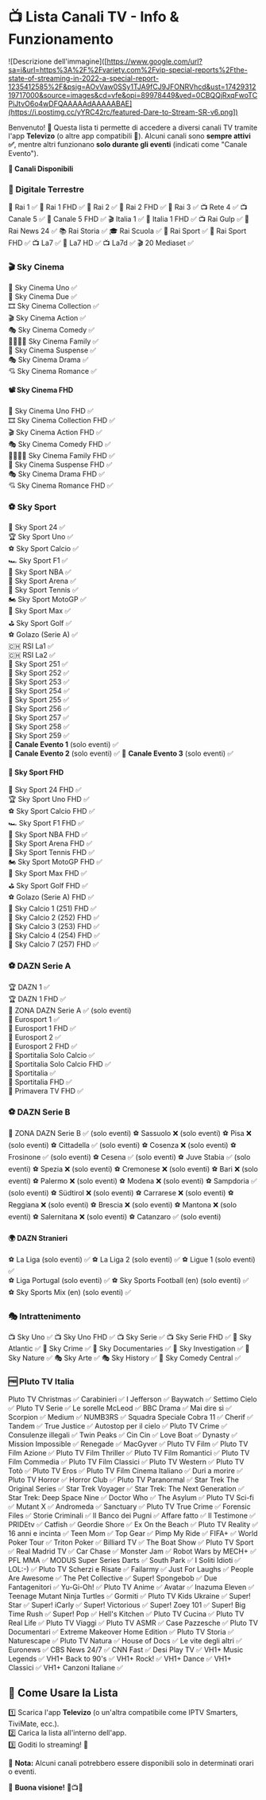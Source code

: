 # 📺 Lista Canali TV - Info & Funzionamento

![Descrizione dell'immagine]([https://www.google.com/url?sa=i&url=https%3A%2F%2Fvariety.com%2Fvip-special-reports%2Fthe-state-of-streaming-in-2022-a-special-report-1235412585%2F&psig=AOvVaw0SSy1TJA9fCJ9JFONRVhcd&ust=1742931219717000&source=images&cd=vfe&opi=89978449&ved=0CBQQjRxqFwoTCPiJtvO6o4wDFQAAAAAdAAAAABAE](https://i.postimg.cc/yYRC42rc/featured-Dare-to-Stream-SR-v6.png])

Benvenuto! 🚀 Questa lista ti permette di accedere a diversi canali TV tramite l'app **Televizo** (o altre app compatibili 📱). Alcuni canali sono **sempre attivi ✅**, mentre altri funzionano **solo durante gli eventi** (indicati come "Canale Evento").

**📡 Canali Disponibili**

### 📡 Digitale Terrestre
📰 Rai 1 ✅
📡 Rai 1 FHD ✅
📰 Rai 2 ✅
📡 Rai 2 FHD ✅
📰 Rai 3 ✅
📺 Rete 4 ✅
📺 Canale 5 ✅
📡 Canale 5 FHD ✅
🎬 Italia 1 ✅
📡 Italia 1 FHD ✅
📺 Rai Gulp ✅
📰 Rai News 24 ✅
📚 Rai Storia ✅
🎓 Rai Scuola ✅
🏅 Rai Sport ✅
📡 Rai Sport FHD ✅
📺 La7 ✅
📡 La7 HD ✅
📺 La7d ✅
🎬 20 Mediaset ✅

### 🎬 Sky Cinema
🍿 Sky Cinema Uno ✅  
🎥 Sky Cinema Due ✅  
🎞️ Sky Cinema Collection ✅  
🎬 Sky Cinema Action ✅  
🎭 Sky Cinema Comedy ✅  
👨‍👩‍👧‍👦 Sky Cinema Family ✅  
🔪 Sky Cinema Suspense ✅  
🎭 Sky Cinema Drama ✅  
💘 Sky Cinema Romance ✅  

#### 📽️ Sky Cinema FHD
🍿 Sky Cinema Uno FHD ✅  
🎞️ Sky Cinema Collection FHD ✅  
🎬 Sky Cinema Action FHD ✅  
🎭 Sky Cinema Comedy FHD ✅  
👨‍👩‍👧‍👦 Sky Cinema Family FHD ✅  
🔪 Sky Cinema Suspense FHD ✅  
🎭 Sky Cinema Drama FHD ✅  
💘 Sky Cinema Romance FHD ✅  

### ⚽ Sky Sport
📰 Sky Sport 24 ✅  
🏆 Sky Sport Uno ✅  
⚽ Sky Sport Calcio ✅  
🏎️ Sky Sport F1 ✅  
🏀 Sky Sport NBA ✅  
🎾 Sky Sport Arena ✅  
🎾 Sky Sport Tennis ✅  
🏍️ Sky Sport MotoGP ✅  
🥊 Sky Sport Max ✅  
⛳ Sky Sport Golf ✅  
⚽ Golazo (Serie A) ✅  
🇨🇭 RSI La1 ✅  
🇨🇭 RSI La2 ✅  
📡 Sky Sport 251 ✅  
📡 Sky Sport 252 ✅  
📡 Sky Sport 253 ✅  
📡 Sky Sport 254 ✅  
📡 Sky Sport 255 ✅  
📡 Sky Sport 256 ✅  
📡 Sky Sport 257 ✅  
📡 Sky Sport 258 ✅  
📡 Sky Sport 259 ✅  
🏒 **Canale Evento 1** (solo eventi) ✅  
🥊 **Canale Evento 2** (solo eventi) ✅ 
🎯 **Canale Evento 3** (solo eventi) ✅

#### 🏅 Sky Sport FHD
📰 Sky Sport 24 FHD ✅  
🏆 Sky Sport Uno FHD ✅  
⚽ Sky Sport Calcio FHD ✅  
🏎️ Sky Sport F1 FHD ✅  
🏀 Sky Sport NBA FHD ✅  
🎾 Sky Sport Arena FHD ✅  
🎾 Sky Sport Tennis FHD ✅  
🏍️ Sky Sport MotoGP FHD ✅  
🥊 Sky Sport Max FHD ✅  
⛳ Sky Sport Golf FHD ✅  
⚽ Golazo (Serie A) FHD ✅  
📡 Sky Calcio 1 (251) FHD ✅  
📡 Sky Calcio 2 (252) FHD ✅  
📡 Sky Calcio 3 (253) FHD ✅  
📡 Sky Calcio 4 (254) FHD ✅  
📡 Sky Calcio 7 (257) FHD ✅  

### ⚽ DAZN Serie A
🏆 DAZN 1 ✅  
🏆 DAZN 1 FHD ✅  
📡 ZONA DAZN Serie A ✅ (solo eventi)  
📡 Eurosport 1 ✅  
📡 Eurosport 1 FHD ✅  
📡 Eurosport 2 ✅  
📡 Eurosport 2 FHD ✅  
📡 Sportitalia Solo Calcio ✅  
📡 Sportitalia Solo Calcio FHD ✅  
📡 Sportitalia ✅  
📡 Sportitalia FHD ✅  
📡 Primavera TV FHD ✅  

### ⚽ DAZN Serie B
📡 ZONA DAZN Serie B ✅ (solo eventi)
⚽ Sassuolo ❌ (solo eventi)
⚽ Pisa ❌ (solo eventi)
⚽ Cittadella ✅ (solo eventi)
⚽ Cosenza ❌ (solo eventi)
⚽ Frosinone ✅ (solo eventi)
⚽ Cesena ✅ (solo eventi)
⚽ Juve Stabia ✅ (solo eventi)
⚽ Spezia ❌ (solo eventi)
⚽ Cremonese ❌ (solo eventi)
⚽ Bari ❌ (solo eventi)
⚽ Palermo ❌ (solo eventi)
⚽ Modena ❌ (solo eventi)
⚽ Sampdoria ✅ (solo eventi)
⚽ Südtirol ❌ (solo eventi)
⚽ Carrarese ❌ (solo eventi)
⚽ Reggiana ❌ (solo eventi)
⚽ Brescia ❌ (solo eventi)
⚽ Mantona ❌ (solo eventi)
⚽ Salernitana ❌ (solo eventi)
⚽ Catanzaro ✅ (solo eventi)

#### 🌍 DAZN Stranieri
⚽ La Liga  (solo eventi) ✅
⚽ La Liga 2  (solo eventi) ✅
⚽ Ligue 1 (solo eventi) ✅  
⚽ Liga Portugal (solo eventi) ✅ 
⚽ Sky Sports Football (en) (solo eventi) ✅  
⚽ Sky Sports Mix (en) (solo eventi) ✅  

### 🎭 Intrattenimento
📺 Sky Uno ✅
📺 Sky Uno FHD ✅
📺 Sky Serie ✅
📺 Sky Serie FHD ✅
🎤 Sky Atlantic ✅
🎤 Sky Crime ✅
🎤 Sky Documentaries ✅
🎤 Sky Investigation ✅
🎤 Sky Nature ✅
🎭 Sky Arte ✅
🎭 Sky History ✅
🎲 Sky Comedy Central ✅

### 🆓 Pluto TV Italia
Pluto TV Christmas ✅
Carabinieri ✅
I Jefferson ✅
Baywatch ✅
Settimo Cielo ✅
Pluto TV Serie ✅
Le sorelle McLeod ✅
BBC Drama ✅
Mai dire sì ✅
Scorpion ✅
Medium ✅
NUMB3RS ✅
Squadra Speciale Cobra 11 ✅
Cherif ✅
Tandem ✅
True Justice ✅
Autostop per il cielo ✅
Pluto TV Crime ✅
Consulenze illegali ✅
Twin Peaks ✅
Cin Cin ✅
Love Boat ✅
Dynasty ✅
Mission Impossible ✅
Renegade ✅
MacGyver ✅
Pluto TV Film ✅
Pluto TV Film Azione ✅
Pluto TV Film Thriller ✅
Pluto TV Film Romantici ✅
Pluto TV Film Commedia ✅
Pluto TV Film Classici ✅
Pluto TV Western ✅
Pluto TV Totò ✅
Pluto TV Eros ✅
Pluto TV Film Cinema Italiano ✅
Duri a morire ✅
Pluto TV Horror ✅
Horror Club ✅
Pluto TV Paranormal ✅
Star Trek The Original Series ✅
Star Trek Voyager ✅
Star Trek: The Next Generation ✅
Star Trek: Deep Space Nine ✅
Doctor Who ✅
The Asylum ✅
Pluto TV Sci-fi ✅
Mutant X ✅
Andromeda ✅
Sanctuary ✅
Pluto TV True Crime ✅
Forensic Files ✅
Storie Criminali ✅
Il Banco dei Pugni ✅
Affare fatto ✅
Il Testimone ✅
PRIDEtv ✅
Catfish ✅
Geordie Shore ✅
Ex On the Beach ✅
Pluto TV Reality ✅
16 anni e incinta ✅
Teen Mom ✅
Top Gear ✅
Pimp My Ride ✅
FIFA+ ✅
World Poker Tour ✅
Triton Poker ✅
Billiard TV ✅
The Boat Show ✅
Pluto TV Sport ✅
Real Madrid TV ✅
Car Chase ✅
Monster Jam ✅
Robot Wars by MECH+ ✅
PFL MMA ✅
MODUS Super Series Darts ✅
South Park ✅
I Soliti Idioti ✅
LOL:-) ✅
Pluto TV Scherzi e Risate ✅
Failarmy ✅
Just For Laughs ✅
People Are Awesome ✅
The Pet Collective ✅
Super! Spongebob ✅
Due Fantagenitori ✅
Yu-Gi-Oh! ✅
Pluto TV Anime ✅
Avatar ✅
Inazuma Eleven ✅
Teenage Mutant Ninja Turtles ✅
Gormiti ✅
Pluto TV Kids Ukraine ✅
Super! Star ✅
Super! iCarly ✅
Super! Victorious ✅
Super! Zoey 101 ✅
Super! Big Time Rush ✅
Super! Pop ✅
Hell's Kitchen ✅
Pluto TV Cucina ✅
Pluto TV Real Life ✅
Pluto TV Viaggi ✅
Pluto TV ASMR ✅
Case Pazzesche ✅
Pluto TV Documentari ✅
Extreme Makeover Home Edition ✅
Pluto TV Storia ✅
Naturescape ✅
Pluto TV Natura ✅
House of Docs ✅
Le vite degli altri ✅
Euronews ✅
CBS News 24/7 ✅
CNN Fast ✅
Desi Play TV ✅
VH1+ Music Legends ✅
VH1+ Back to 90's ✅
VH1+ Rock! ✅
VH1+ Dance ✅
VH1+ Classici ✅
VH1+ Canzoni Italiane ✅

## 🚀 Come Usare la Lista

1️⃣ Scarica l'app **Televizo** (o un'altra compatibile come IPTV Smarters, TiviMate, ecc.).  
2️⃣ Carica la lista all'interno dell'app.  
3️⃣ Goditi lo streaming! 🎉  

📌 **Nota:** Alcuni canali potrebbero essere disponibili solo in determinati orari o eventi.

🔗 **Buona visione!** 🍿📺✨
